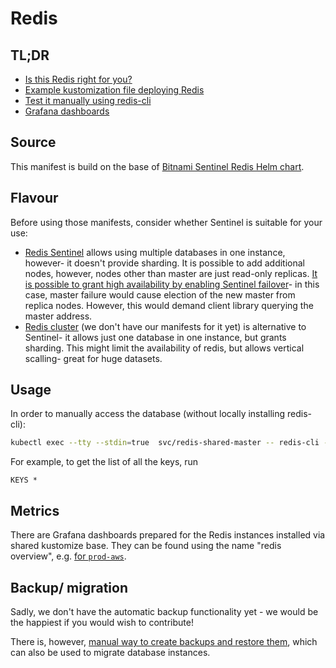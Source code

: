 # Redis

## TL;DR
- [Is this Redis right for you?](#flavour)
- [Example kustomization file deploying Redis](example)
- [Test it manually using redis-cli](#usage)
- [Grafana dashboards](#metrics)

## Source

This manifest is build on the base of [Bitnami Sentinel Redis Helm chart](https://github.com/bitnami/charts/tree/main/bitnami/redis).

## Flavour
Before using those manifests, consider whether Sentinel is suitable for your use:

- [Redis Sentinel](https://redis.io/docs/management/sentinel/) allows using multiple databases in one instance,
however- it doesn't provide sharding. It is possible to add additional nodes, however, nodes other than master are just read-only replicas.
[It is possible to grant high availability by enabling Sentinel failover](https://github.com/bitnami/charts/tree/main/bitnami/redis#master-replicas-with-sentinel)- in this case, master failure would cause 
election of the new master from replica nodes. However, this would demand client library querying the master address.
- [Redis cluster](https://github.com/bitnami/charts/tree/main/bitnami/redis-cluster)
(we don't have our manifests for it yet) is alternative to Sentinel- it allows just
one database in one instance, but grants sharding. This might limit the availability of redis,
but allows vertical scalling- great for huge datasets.

## Usage
In order to manually access the database (without locally installing redis-cli):
```bash
kubectl exec --tty --stdin=true  svc/redis-shared-master -- redis-cli -u redis://localhost:6379 -a "password" 
```
For example, to get the list of all the keys, run
```redis
KEYS *
```

## Metrics
There are Grafana dashboards prepared for the Redis instances installed via shared kustomize base.
They can be found using the name "redis overview", e.g. [for `prod-aws`](https://grafana.prod.aws.uw.systems/goto/8N_RY8OSg?orgId=1).


## Backup/ migration
Sadly, we don't have the automatic backup functionality yet -
we would be the happiest if you would wish to contribute!

There is, however, [manual way to create backups and restore them](https://docs.bitnami.com/kubernetes/infrastructure/redis/administration/backup-restore/), which can also be used to migrate database instances.
